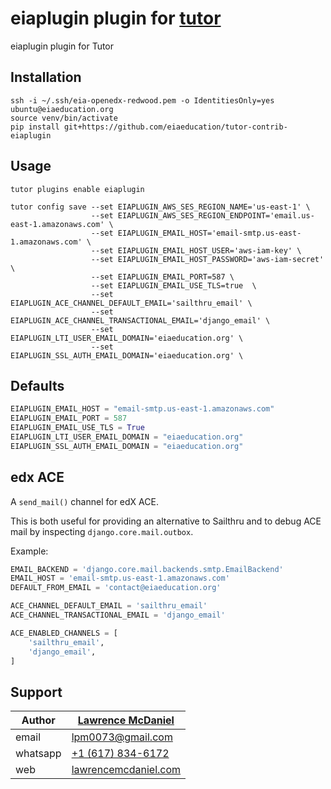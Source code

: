 # eiaplugin plugin for [tutor](https://docs.tutor.edly.io)

eiaplugin plugin for Tutor

## Installation

```console
ssh -i ~/.ssh/eia-openedx-redwood.pem -o IdentitiesOnly=yes ubuntu@eiaeducation.org
source venv/bin/activate
pip install git+https://github.com/eiaeducation/tutor-contrib-eiaplugin
```

## Usage

```console
tutor plugins enable eiaplugin

tutor config save --set EIAPLUGIN_AWS_SES_REGION_NAME='us-east-1' \
                  --set EIAPLUGIN_AWS_SES_REGION_ENDPOINT='email.us-east-1.amazonaws.com' \
                  --set EIAPLUGIN_EMAIL_HOST='email-smtp.us-east-1.amazonaws.com' \
                  --set EIAPLUGIN_EMAIL_HOST_USER='aws-iam-key' \
                  --set EIAPLUGIN_EMAIL_HOST_PASSWORD='aws-iam-secret' \
                  --set EIAPLUGIN_EMAIL_PORT=587 \
                  --set EIAPLUGIN_EMAIL_USE_TLS=true  \
                  --set EIAPLUGIN_ACE_CHANNEL_DEFAULT_EMAIL='sailthru_email' \
                  --set EIAPLUGIN_ACE_CHANNEL_TRANSACTIONAL_EMAIL='django_email' \
                  --set EIAPLUGIN_LTI_USER_EMAIL_DOMAIN='eiaeducation.org' \
                  --set EIAPLUGIN_SSL_AUTH_EMAIL_DOMAIN='eiaeducation.org' \
```

## Defaults

```python
EIAPLUGIN_EMAIL_HOST = "email-smtp.us-east-1.amazonaws.com"
EIAPLUGIN_EMAIL_PORT = 587
EIAPLUGIN_EMAIL_USE_TLS = True
EIAPLUGIN_LTI_USER_EMAIL_DOMAIN = "eiaeducation.org"
EIAPLUGIN_SSL_AUTH_EMAIL_DOMAIN = "eiaeducation.org"
```

## edx ACE

A `send_mail()` channel for edX ACE.

This is both useful for providing an alternative to Sailthru and to debug ACE mail by
inspecting `django.core.mail.outbox`.

Example:

```python
EMAIL_BACKEND = 'django.core.mail.backends.smtp.EmailBackend'
EMAIL_HOST = 'email-smtp.us-east-1.amazonaws.com'
DEFAULT_FROM_EMAIL = 'contact@eiaeducation.org'

ACE_CHANNEL_DEFAULT_EMAIL = 'sailthru_email'
ACE_CHANNEL_TRANSACTIONAL_EMAIL = 'django_email'

ACE_ENABLED_CHANNELS = [
    'sailthru_email',
    'django_email',
]
```

## Support

| Author       | [Lawrence McDaniel](https://www.linkedin.com/in/lawrencemcdaniel/) |
|--------------|--------------------------------------------------------|
| email        | [lpm0073@gmail.com](mailto:lpm0073@gmail.com)          |
| whatsapp     | [+1 (617) 834-6172](tel:+16178346172)                  |
| web          | [lawrencemcdaniel.com](https://lawrencemcdaniel.com/)  |
